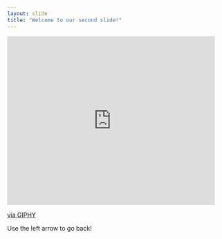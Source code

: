 ```yaml
---
layout: slide
title: "Welcome to our second slide!"
---
```

<iframe src="https://giphy.com/embed/3ov9jQX2Ow4bM5xxuM" width="480" height="390" frameBorder="0" class="giphy-embed" allowFullScreen></iframe><p><a href="https://giphy.com/gifs/homer-simpson-the-simpsons-3ov9jQX2Ow4bM5xxuM">via GIPHY</a></p>
Use the left arrow to go back!
